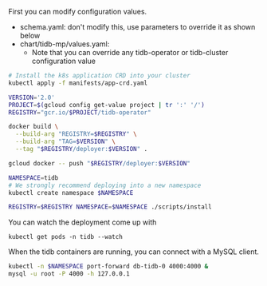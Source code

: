 First you can modify configuration values.

* schema.yaml: don't modify this, use parameters to override it as shown below
* chart/tidb-mp/values.yaml:
  * Note that you can override any tidb-operator or tidb-cluster configuration value


``` bash
# Install the k8s application CRD into your cluster
kubectl apply -f manifests/app-crd.yaml

VERSION='2.0'
PROJECT=$(gcloud config get-value project | tr ':' '/')
REGISTRY="gcr.io/$PROJECT/tidb-operator"

docker build \
  --build-arg "REGISTRY=$REGISTRY" \
  --build-arg "TAG=$VERSION" \
  --tag "$REGISTRY/deployer:$VERSION" .

gcloud docker -- push "$REGISTRY/deployer:$VERSION"

NAMESPACE=tidb
# We strongly recommend deploying into a new namespace
kubectl create namespace $NAMESPACE

REGISTRY=$REGISTRY NAMESPACE=$NAMESPACE ./scripts/install
```

You can watch the deployment come up with

```
kubectl get pods -n tidb --watch
```

When the tidb containers are running, you can connect with a MySQL client.

``` bash
kubectl -n $NAMESPACE port-forward db-tidb-0 4000:4000 &
mysql -u root -P 4000 -h 127.0.0.1
```
